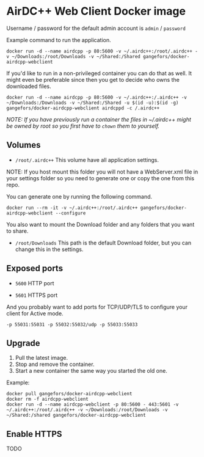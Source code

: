 AirDC++ Web Client Docker image
===============================

Username / password for the default admin account is `admin` / `password`

Example command to run the application.
```
docker run -d --name airdcpp -p 80:5600 -v ~/.airdc++:/root/.airdc++ -v ~/Downloads:/root/Downloads -v ~/Shared:/Shared gangefors/docker-airdcpp-webclient
```

If you'd like to run in a non-privileged container you can do that as well. It might 
even be preferable since then you get to decide who owns the downloaded files.

```
docker run -d --name airdcpp -p 80:5600 -v ~/.airdc++:/.airdc++ -v ~/Downloads:/Downloads -v ~/Shared:/Shared -u $(id -u):$(id -g) gangefors/docker-airdcpp-webclient airdcppd -c /.airdc++
```

*NOTE: If you have previously run a container the files in ~/.airdc++ might be owned by root so you first have to `chown` them to yourself.*

Volumes
-------

- `/root/.airdc++`
This volume have all application settings.

NOTE: If you host mount this folder you will not have a WebServer.xml file in
your settings folder so you need to generate one or copy the one from this repo.

You can generate one by running the following command.

`docker run --rm -it -v ~/.airdc++:/root/.airdc++ gangefors/docker-airdcpp-webclient --configure`

You also want to mount the Download folder and any folders that you want to share.

- `/root/Downloads`
This path is the default Download folder, but you can change this in the settings.


Exposed ports
-------------

- `5600`
HTTP port

- `5601`
HTTPS port

And you probably want to add ports for TCP/UDP/TLS to configure your client for Active mode.

`-p 55031:55031 -p 55032:55032/udp -p 55033:55033` 

Upgrade
-------
1. Pull the latest image.
2. Stop and remove the container.
3. Start a new container the same way you started the old one.

Example:
```
docker pull gangefors/docker-airdcpp-webclient
docker rm -f airdcpp-webclient
docker run -d --name airdcpp-webclient -p 80:5600 - 443:5601 -v ~/.airdc++:/root/.airdc++ -v ~/Downloads:/root/Downloads -v ~/Shared:/shared gangefors/docker-airdcpp-webclient
```

Enable HTTPS
------------

TODO
